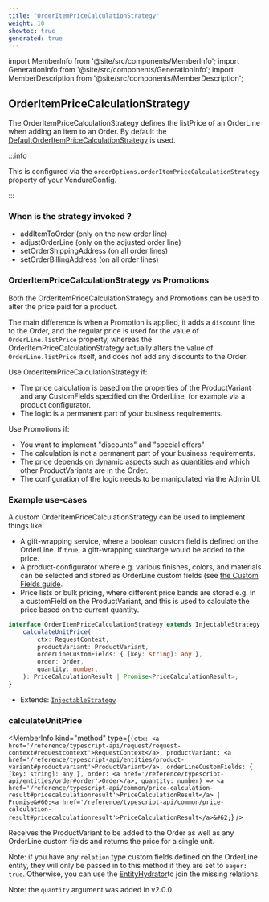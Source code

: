 ```yaml
---
title: "OrderItemPriceCalculationStrategy"
weight: 10
showtoc: true
generated: true
---
```

<!-- This file was generated from the Vendure source. Do not modify. Instead, re-run the "docs:build" script -->
import MemberInfo from '@site/src/components/MemberInfo';
import GenerationInfo from '@site/src/components/GenerationInfo';
import MemberDescription from '@site/src/components/MemberDescription';


## OrderItemPriceCalculationStrategy

<GenerationInfo sourceFile="packages/core/src/config/order/order-item-price-calculation-strategy.ts" sourceLine="60" packageName="@vendure/core" />

The OrderItemPriceCalculationStrategy defines the listPrice of an OrderLine when adding an item to an Order. By default the
<a href='/reference/typescript-api/orders/default-order-item-price-calculation-strategy#defaultorderitempricecalculationstrategy'>DefaultOrderItemPriceCalculationStrategy</a> is used.

:::info

This is configured via the `orderOptions.orderItemPriceCalculationStrategy` property of
your VendureConfig.

:::

### When is the strategy invoked ?
* addItemToOrder (only on the new order line)
* adjustOrderLine  (only on the adjusted order line)
* setOrderShippingAddress (on all order lines)
* setOrderBillingAddress (on all order lines)

### OrderItemPriceCalculationStrategy vs Promotions
Both the OrderItemPriceCalculationStrategy and Promotions can be used to alter the price paid for a product.

The main difference is when a Promotion is applied, it adds a `discount` line to the Order, and the regular
price is used for the value of `OrderLine.listPrice` property, whereas
the OrderItemPriceCalculationStrategy actually alters the value of `OrderLine.listPrice` itself, and does not
add any discounts to the Order.

Use OrderItemPriceCalculationStrategy if:

* The price calculation is based on the properties of the ProductVariant and any CustomFields
  specified on the OrderLine, for example via a product configurator.
* The logic is a permanent part of your business requirements.

Use Promotions if:

* You want to implement "discounts" and "special offers"
* The calculation is not a permanent part of your business requirements.
* The price depends on dynamic aspects such as quantities and which other
  ProductVariants are in the Order.
* The configuration of the logic needs to be manipulated via the Admin UI.

### Example use-cases

A custom OrderItemPriceCalculationStrategy can be used to implement things like:

* A gift-wrapping service, where a boolean custom field is defined on the OrderLine. If `true`,
  a gift-wrapping surcharge would be added to the price.
* A product-configurator where e.g. various finishes, colors, and materials can be selected and stored
  as OrderLine custom fields (see [the Custom Fields guide](/guides/concepts/custom-fields/).
* Price lists or bulk pricing, where different price bands are stored e.g. in a customField on the ProductVariant, and this
  is used to calculate the price based on the current quantity.

```ts title="Signature"
interface OrderItemPriceCalculationStrategy extends InjectableStrategy {
    calculateUnitPrice(
        ctx: RequestContext,
        productVariant: ProductVariant,
        orderLineCustomFields: { [key: string]: any },
        order: Order,
        quantity: number,
    ): PriceCalculationResult | Promise<PriceCalculationResult>;
}
```
* Extends: <code><a href='/reference/typescript-api/common/injectable-strategy#injectablestrategy'>InjectableStrategy</a></code>



<div className="members-wrapper">

### calculateUnitPrice

<MemberInfo kind="method" type={`(ctx: <a href='/reference/typescript-api/request/request-context#requestcontext'>RequestContext</a>, productVariant: <a href='/reference/typescript-api/entities/product-variant#productvariant'>ProductVariant</a>, orderLineCustomFields: { [key: string]: any }, order: <a href='/reference/typescript-api/entities/order#order'>Order</a>, quantity: number) => <a href='/reference/typescript-api/common/price-calculation-result#pricecalculationresult'>PriceCalculationResult</a> | Promise&#60;<a href='/reference/typescript-api/common/price-calculation-result#pricecalculationresult'>PriceCalculationResult</a>&#62;`}   />

Receives the ProductVariant to be added to the Order as well as any OrderLine custom fields and returns
the price for a single unit.

Note: if you have any `relation` type custom fields defined on the OrderLine entity, they will only be
passed in to this method if they are set to `eager: true`. Otherwise, you can use the <a href='/reference/typescript-api/data-access/entity-hydrator#entityhydrator'>EntityHydrator</a>to join the missing relations.

Note: the `quantity` argument was added in v2.0.0


</div>
